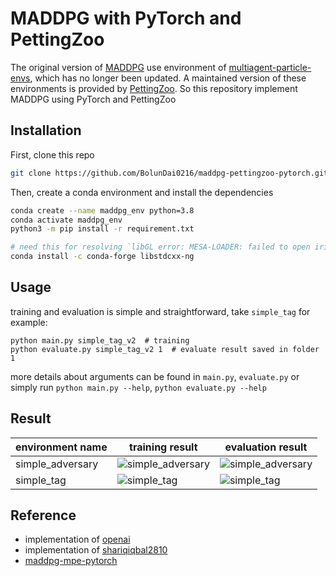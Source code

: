 # MADDPG with PyTorch and PettingZoo

The original version of [MADDPG](https://arxiv.org/pdf/1706.02275.pdf)
use environment of  [multiagent-particle-envs](https://github.com/openai/multiagent-particle-envs),
which has no longer been updated.
A maintained version of these environments is provided
by [PettingZoo](https://github.com/Farama-Foundation/PettingZoo).
So this repository implement MADDPG using PyTorch and PettingZoo

## Installation

First, clone this repo

```bash
git clone https://github.com/BolunDai0216/maddpg-pettingzoo-pytorch.git
```

Then, create a conda environment and install the dependencies

```bash
conda create --name maddpg_env python=3.8
conda activate maddpg_env
python3 -m pip install -r requirement.txt

# need this for resolving `libGL error: MESA-LOADER: failed to open iris` error
conda install -c conda-forge libstdcxx-ng
```

## Usage

training and evaluation is simple and straightforward, take `simple_tag` for example:

```shell
python main.py simple_tag_v2  # training
python evaluate.py simple_tag_v2 1  # evaluate result saved in folder 1
```

more details about arguments can be found in `main.py`, `evaluate.py`
or simply run `python main.py --help`, `python evaluate.py --help`

## Result

|  environment name   | training result                                      | evaluation result                                    |
|  ----  |------------------------------------------------------|------------------------------------------------------|
| simple_adversary  | ![simple_adversary](archive/simple_adversary_v2.png) | ![simple_adversary](archive/simple_adversary_v2.gif) | 
| simple_tag  | ![simple_tag](archive/simple_tag_v2.png)             | ![simple_tag](archive/simple_tag_v2.gif)             | 

## Reference

- implementation of [openai](https://github.com/openai/maddpg)
- implementation of [shariqiqbal2810](https://github.com/openai/maddpg)
- [maddpg-mpe-pytorch](https://github.com/Git-123-Hub/maddpg-mpe-pytorch)